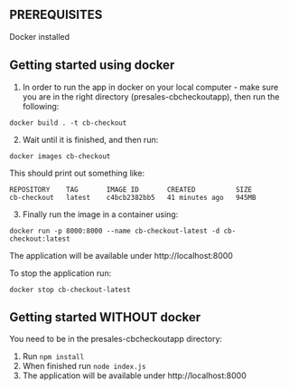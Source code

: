 ## PREREQUISITES
Docker installed

## Getting started using docker
1. In order to run the app in docker on your local computer - make sure you are in the right directory (presales-cbcheckoutapp), then run the following:
```
docker build . -t cb-checkout
```

2. Wait until it is finished, and then run:
```
docker images cb-checkout
```
This should print out something like:
```
REPOSITORY    TAG       IMAGE ID       CREATED          SIZE
cb-checkout   latest    c4bcb2382bb5   41 minutes ago   945MB
```

3. Finally run the image in a container using:
```
docker run -p 8000:8000 --name cb-checkout-latest -d cb-checkout:latest
```

The application will be available under http://localhost:8000

To stop the application run:
```
docker stop cb-checkout-latest
```


## Getting started WITHOUT docker
You need to be in the presales-cbcheckoutapp directory:
1. Run `npm install`
2. When finished run `node index.js`
3. The application will be available under http://localhost:8000

